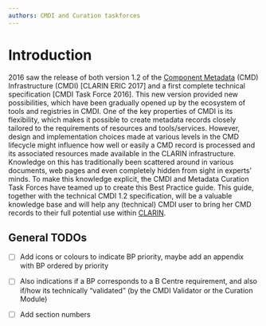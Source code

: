 ```yaml
---
authors: CMDI and Curation taskforces
---
```


# Introduction

2016 saw the release of both version 1.2 of the [Component Metadata](https://www.gitbook.com/book/clarin-eric/cmdi-best-practices/edit#) \(CMD\) Infrastructure \(CMDI\) \[CLARIN ERIC 2017\] and a first complete technical specification \[CMDI Task Force 2016\]. This new version provided new possibilities, which have been gradually opened up by the ecosystem of tools and registries in CMDI. One of the key properties of CMDI is its flexibility, which makes it possible to create metadata records closely tailored to the requirements of resources and tools/services. However, design and implementation choices made at various levels in the CMD lifecycle might influence how well or easily a CMD record is processed and its associated resources made available in the CLARIN infrastructure. Knowledge on this has traditionally been scattered around in various documents, web pages and even completely hidden from sight in experts’ minds. To make this knowledge explicit, the CMDI and Metadata Curation Task Forces have teamed up to create this Best Practice guide. This guide, together with the technical CMDI 1.2 specification, will be a valuable knowledge base and will help any \(technical\) CMDI user to bring her CMD records to their full potential use within [CLARIN](https://www.clarin.eu).

## General TODOs

* [ ] Add icons or colours to indicate BP priority, maybe add an appendix with BP ordered by priority

* [ ] Also indications if a BP corresponds to a B Centre requirement, and also if/how its technically “validated” \(by the CMDI Validator or the Curation Module\)

* [ ] Add section numbers



